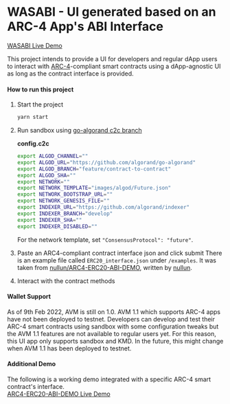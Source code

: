 # WASABI - UI generated based on an ARC-4 App's ABI Interface

[WASABI Live Demo](https://algo-wasabi.netlify.app)

This project intends to provide a UI for developers and regular dApp users to interact with [ARC-4](https://github.com/algorandfoundation/ARCs/blob/main/ARCs/arc-0004.md)-compliant smart contracts using a dApp-agnostic UI as long as the contract interface is provided.

#### How to run this project

1. Start the project

   ```sh
   yarn start
   ```

2. Run sandbox using [go-algorand c2c branch](https://github.com/algorand/go-algorand/tree/feature/contract-to-contract)

   **config.c2c**

   ```sh
   export ALGOD_CHANNEL=""
   export ALGOD_URL="https://github.com/algorand/go-algorand"
   export ALGOD_BRANCH="feature/contract-to-contract"
   export ALGOD_SHA=""
   export NETWORK=""
   export NETWORK_TEMPLATE="images/algod/Future.json"
   export NETWORK_BOOTSTRAP_URL=""
   export NETWORK_GENESIS_FILE=""
   export INDEXER_URL="https://github.com/algorand/indexer"
   export INDEXER_BRANCH="develop"
   export INDEXER_SHA=""
   export INDEXER_DISABLED=""
   ```

   For the network template, set `"ConsensusProtocol": "future"`.

3. Paste an ARC4-compliant contract interface json and click submit
   There is an example file called `ERC20_interface.json` under `/examples`. It was taken from [nullun/ARC4-ERC20-ABI-DEMO](https://github.com/nullun/ARC4-ERC20-ABI-DEMO`), written by [nullun](https://github.com/nullun).

4. Interact with the contract methods

#### Wallet Support

As of 9th Feb 2022, AVM is still on 1.0. AVM 1.1 which supports ARC-4 apps have not been deployed to testnet. Developers can develop and test their ARC-4 smart contracts using sandbox with some configuration tweaks but the AVM 1.1 features are not available to regular users yet. For this reason, this UI app only supports sandbox and KMD. In the future, this might change when AVM 1.1 has been deployed to testnet.

#### Additional Demo

The following is a working demo integrated with a specific ARC-4 smart contract's interface.<br>
[ARC4-ERC20-ABI-DEMO Live Demo](https://arc4-erc20-abi-demo.netlify.app/)
